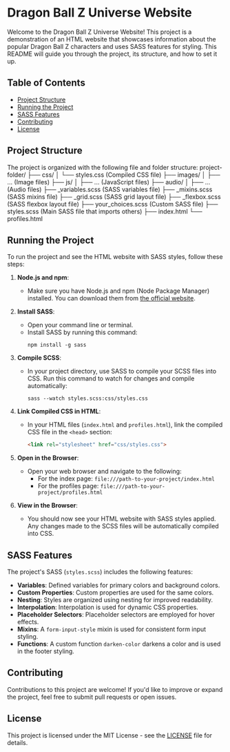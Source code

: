 # Dragon Ball Z Universe Website

Welcome to the Dragon Ball Z Universe Website! This project is a demonstration of an HTML website that showcases information about the popular Dragon Ball Z characters and uses SASS features for styling. This README will guide you through the project, its structure, and how to set it up.

## Table of Contents
- [Project Structure](#project-structure)
- [Running the Project](#running-the-project)
- [SASS Features](#sass-features)
- [Contributing](#contributing)
- [License](#license)

## Project Structure

The project is organized with the following file and folder structure:
project-folder/
├── css/
│   └── styles.css          (Compiled CSS file)
├── images/
│   ├── ...                (Image files)
├── js/
│   ├── ...                (JavaScript files)
├── audio/
│   ├── ...                (Audio files)
├── _variables.scss         (SASS variables file)
├── _mixins.scss            (SASS mixins file)
├── _grid.scss              (SASS grid layout file)
├── _flexbox.scss           (SASS flexbox layout file)
├── your_choices.scss       (Custom SASS file)
├── styles.scss             (Main SASS file that imports others)
├── index.html
└── profiles.html

## Running the Project

To run the project and see the HTML website with SASS styles, follow these steps:

1. **Node.js and npm**:
   - Make sure you have Node.js and npm (Node Package Manager) installed. You can download them from [the official website](https://nodejs.org/).

2. **Install SASS**:
   - Open your command line or terminal.
   - Install SASS by running this command:
     ```
     npm install -g sass
     ```

3. **Compile SCSS**:
   - In your project directory, use SASS to compile your SCSS files into CSS. Run this command to watch for changes and compile automatically:
     ```
     sass --watch styles.scss:css/styles.css
     ```

4. **Link Compiled CSS in HTML**:
   - In your HTML files (`index.html` and `profiles.html`), link the compiled CSS file in the `<head>` section:
     ```html
     <link rel="stylesheet" href="css/styles.css">
     ```

5. **Open in the Browser**:
   - Open your web browser and navigate to the following:
     - For the index page: `file:///path-to-your-project/index.html`
     - For the profiles page: `file:///path-to-your-project/profiles.html`

6. **View in the Browser**:
   - You should now see your HTML website with SASS styles applied. Any changes made to the SCSS files will be automatically compiled into CSS.

## SASS Features

The project's SASS (`styles.scss`) includes the following features:

- **Variables**: Defined variables for primary colors and background colors.
- **Custom Properties**: Custom properties are used for the same colors.
- **Nesting**: Styles are organized using nesting for improved readability.
- **Interpolation**: Interpolation is used for dynamic CSS properties.
- **Placeholder Selectors**: Placeholder selectors are employed for hover effects.
- **Mixins**: A `form-input-style` mixin is used for consistent form input styling.
- **Functions**: A custom function `darken-color` darkens a color and is used in the footer styling.

## Contributing

Contributions to this project are welcome! If you'd like to improve or expand the project, feel free to submit pull requests or open issues.

## License

This project is licensed under the MIT License - see the [LICENSE](LICENSE) file for details.
